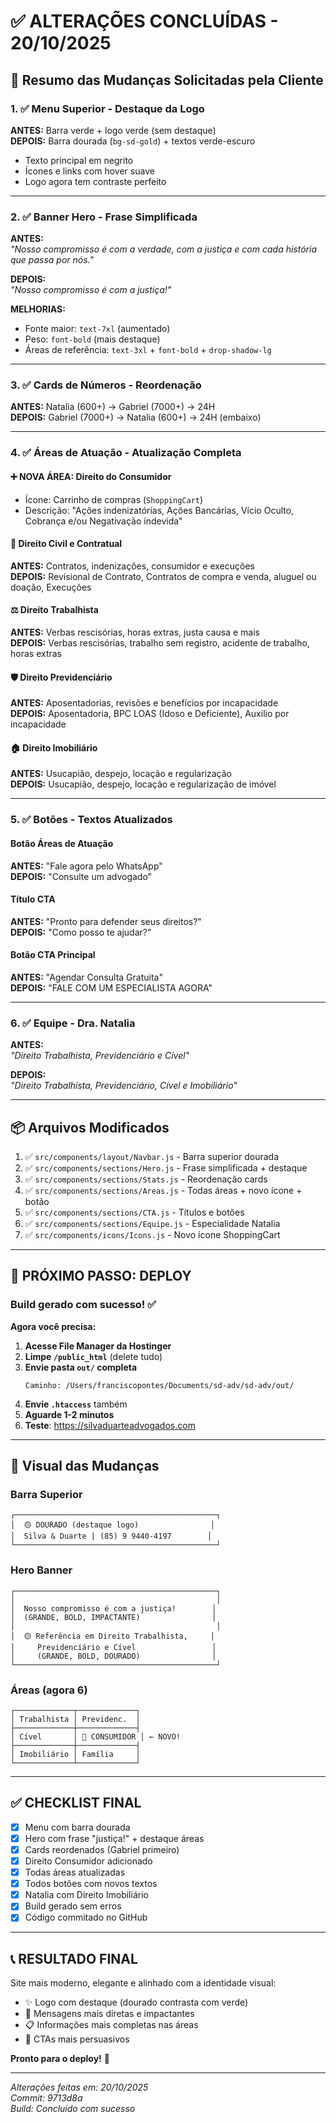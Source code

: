 # ✅ ALTERAÇÕES CONCLUÍDAS - 20/10/2025

## 🎨 Resumo das Mudanças Solicitadas pela Cliente

### 1. ✅ Menu Superior - Destaque da Logo
**ANTES:** Barra verde + logo verde (sem destaque)  
**DEPOIS:** Barra dourada (`bg-sd-gold`) + textos verde-escuro  
- Texto principal em negrito
- Ícones e links com hover suave
- Logo agora tem contraste perfeito

---

### 2. ✅ Banner Hero - Frase Simplificada
**ANTES:**  
_"Nosso compromisso é com a verdade, com a justiça e com cada história que passa por nós."_

**DEPOIS:**  
_"Nosso compromisso é com a justiça!"_

**MELHORIAS:**
- Fonte maior: `text-7xl` (aumentado)
- Peso: `font-bold` (mais destaque)
- Áreas de referência: `text-3xl` + `font-bold` + `drop-shadow-lg`

---

### 3. ✅ Cards de Números - Reordenação
**ANTES:** Natalia (600+) → Gabriel (7000+) → 24H  
**DEPOIS:** Gabriel (7000+) → Natalia (600+) → 24H (embaixo)

---

### 4. ✅ Áreas de Atuação - Atualização Completa

#### ➕ NOVA ÁREA: Direito do Consumidor
- Ícone: Carrinho de compras (`ShoppingCart`)
- Descrição: "Ações indenizatórias, Ações Bancárias, Vício Oculto, Cobrança e/ou Negativação indevida"

#### 📝 Direito Civil e Contratual
**ANTES:** Contratos, indenizações, consumidor e execuções  
**DEPOIS:** Revisional de Contrato, Contratos de compra e venda, aluguel ou doação, Execuções

#### ⚖️ Direito Trabalhista
**ANTES:** Verbas rescisórias, horas extras, justa causa e mais  
**DEPOIS:** Verbas rescisórias, trabalho sem registro, acidente de trabalho, horas extras

#### 🛡️ Direito Previdenciário
**ANTES:** Aposentadorias, revisões e benefícios por incapacidade  
**DEPOIS:** Aposentadoria, BPC LOAS (Idoso e Deficiente), Auxilio por incapacidade

#### 🏠 Direito Imobiliário
**ANTES:** Usucapião, despejo, locação e regularização  
**DEPOIS:** Usucapião, despejo, locação e regularização de imóvel

---

### 5. ✅ Botões - Textos Atualizados

#### Botão Áreas de Atuação
**ANTES:** "Fale agora pelo WhatsApp"  
**DEPOIS:** "Consulte um advogado"

#### Título CTA
**ANTES:** "Pronto para defender seus direitos?"  
**DEPOIS:** "Como posso te ajudar?"

#### Botão CTA Principal
**ANTES:** "Agendar Consulta Gratuita"  
**DEPOIS:** "FALE COM UM ESPECIALISTA AGORA"

---

### 6. ✅ Equipe - Dra. Natalia

**ANTES:**  
_"Direito Trabalhista, Previdenciário e Cível"_

**DEPOIS:**  
_"Direito Trabalhista, Previdenciário, Cível e Imobiliário"_

---

## 📦 Arquivos Modificados

1. ✅ `src/components/layout/Navbar.js` - Barra superior dourada
2. ✅ `src/components/sections/Hero.js` - Frase simplificada + destaque
3. ✅ `src/components/sections/Stats.js` - Reordenação cards
4. ✅ `src/components/sections/Areas.js` - Todas áreas + novo ícone + botão
5. ✅ `src/components/sections/CTA.js` - Títulos e botões
6. ✅ `src/components/sections/Equipe.js` - Especialidade Natalia
7. ✅ `src/components/icons/Icons.js` - Novo ícone ShoppingCart

---

## 🚀 PRÓXIMO PASSO: DEPLOY

### Build gerado com sucesso! ✅

**Agora você precisa:**

1. **Acesse File Manager da Hostinger**
2. **Limpe `/public_html`** (delete tudo)
3. **Envie pasta `out/` completa**
   ```
   Caminho: /Users/franciscopontes/Documents/sd-adv/sd-adv/out/
   ```
4. **Envie `.htaccess`** também
5. **Aguarde 1-2 minutos**
6. **Teste**: https://silvaduarteadvogados.com

---

## 🎨 Visual das Mudanças

### Barra Superior
```
┌─────────────────────────────────────────────┐
│  🟡 DOURADO (destaque logo)                │
│  Silva & Duarte | (85) 9 9440-4197        │
└─────────────────────────────────────────────┘
```

### Hero Banner
```
┌─────────────────────────────────────────────┐
│                                             │
│  Nosso compromisso é com a justiça!        │
│  (GRANDE, BOLD, IMPACTANTE)                │
│                                             │
│  🟡 Referência em Direito Trabalhista,     │
│     Previdenciário e Cível                 │
│     (GRANDE, BOLD, DOURADO)                │
└─────────────────────────────────────────────┘
```

### Áreas (agora 6)
```
┌─────────────┬─────────────┐
│ Trabalhista │ Previdenc.  │
├─────────────┼─────────────┤
│ Cível       │ 🛒 CONSUMIDOR │ ← NOVO!
├─────────────┼─────────────┤
│ Imobiliário │ Família     │
└─────────────┴─────────────┘
```

---

## ✅ CHECKLIST FINAL

- [x] Menu com barra dourada
- [x] Hero com frase "justiça!" + destaque áreas
- [x] Cards reordenados (Gabriel primeiro)
- [x] Direito Consumidor adicionado
- [x] Todas áreas atualizadas
- [x] Todos botões com novos textos
- [x] Natalia com Direito Imobiliário
- [x] Build gerado sem erros
- [x] Código commitado no GitHub

---

## 📞 RESULTADO FINAL

Site mais moderno, elegante e alinhado com a identidade visual:
- ✨ Logo com destaque (dourado contrasta com verde)
- 💬 Mensagens mais diretas e impactantes
- 📋 Informações mais completas nas áreas
- 🎯 CTAs mais persuasivos

**Pronto para o deploy!** 🚀

---

_Alterações feitas em: 20/10/2025_  
_Commit: 9713d8a_  
_Build: Concluído com sucesso_
